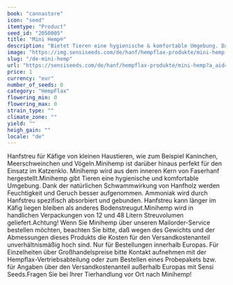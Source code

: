 ```yaml
---
book: "cannastore"
icon: "seed"
itemtype: "Product"
seed_id: "2050005"
title: "Mini Hemp®"
description: "Bietet Tieren eine hygienische & komfortable Umgebung. Dank der natürlichen Saugkraft von Hanf werden Feuchtigkeit & Gerüche schnell aufgenommen."
image: "https://img.sensiseeds.com/de/hanf/hempflax-produkte/mini-hemp-image.png"
slug: "/de-mini-hemp"
url: "https://sensiseeds.com/de/hanf/hempflax-produkte/mini-hemp?a_aid=cannastore"
price: 1
currency: "eur"
number_of_seeds: 0
category: "HempFlax"
flowering_min: 0
flowering_max: 0
strain_type: ""
climate_zone: ""
yield: ""
heigh_gain: ""
locale: "de"
---
```

Hanfstreu für Käfige von kleinen Haustieren, wie zum Beispiel Kaninchen, Meerschweinchen und Vögeln.Minihemp ist darüber hinaus perfekt für den Einsatz im Katzenklo. Minihemp wird aus dem inneren Kern von Faserhanf hergestellt.Minihemp gibt Tieren eine hygienische und komfortable Umgebung. Dank der natürlichen Schwammwirkung von Hanfholz werden Feuchtigkeit und Geruch besser aufgenommen. Ammoniak wird durch Hanfstreu spezifisch absorbiert und gebunden. Hanfstreu kann länger im Käfig liegen bleiben als anderes Bodenstreugut.Minihemp wird in handlichen Verpackungen von 12 und 48 Litern Streuvolumen geliefert.Achtung! Wenn Sie Minihemp über unseren Mailorder-Service bestellen möchten, beachten Sie bitte, daß wegen des Gewichts und der Abmessungen dieses Produkts die Kosten für den Versandkostenanteil unverhältnismäßig hoch sind. Nur für Bestellungen innerhalb Europas. Für Einzelheiten über Großhandelspreise bitte Kontakt aufnehmen mit der Hempflax-Vertriebsabteilung oder zum Bestellen eines Probepakets bzw. für Angaben über den Versandkostenanteil außerhalb Europas mit Sensi Seeds.Fragen Sie bei Ihrer Tierhandlung vor Ort nach Minihemp!
